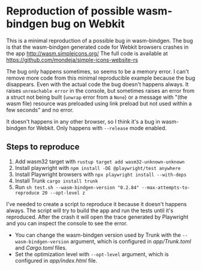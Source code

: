# Reproduction of possible wasm-bindgen bug on Webkit

This is a minimal reproduction of a possible bug in wasm-bindgen. The bug is that the wasm-bindgen generated code for Webkit browsers crashes in the app http://wasm.simpleicons.org/ The full code is available at https://github.com/mondeja/simple-icons-website-rs

The bug only happens sometimes, so seems to be a memory error. I can't remove more code from this minimal reproducible example because the bug disappears. Even with the actual code the bug doesn't happens always. It raises `unreachable error` in the console, but sometimes raises an error from a struct not being built (`unwrap` error from a `None`) or a message with "(the wasm file) resource was preloaded using link preload but not used within a few seconds" and no error.

It doesn't happens in any other browser, so I think it's a bug in wasm-bindgen for Webkit. Only happens with `--release` mode enabled.

## Steps to reproduce

1. Add wasm32 target with `rustup target add wasm32-unknown-unknown`
2. Install playwright with `npm install -DE @playwright/test anywhere`
3. Install Playwright browsers with `npx playwright install --with-deps`
4. Install Trunk `cargo install trunk`
5. Run `sh test.sh --wasm-bindgen-version "0.2.84" --max-attempts-to-reproduce 20 --opt-level z`

I've needed to create a script to reproduce it because it doesn't happens always. The script will try to build the app and run the tests until it's reproduced. After the crash it will open the trace generated by Playwright and you can inspect the console to see the error.

- You can change the wasm-bindgen version used by Trunk with the `--wasm-bindgen-version` argument, which is configured in *app/Trunk.toml* and *Cargo.toml* files.
- Set the optimization level with `--opt-level` argument, which is configured in *app/index.html* file.
